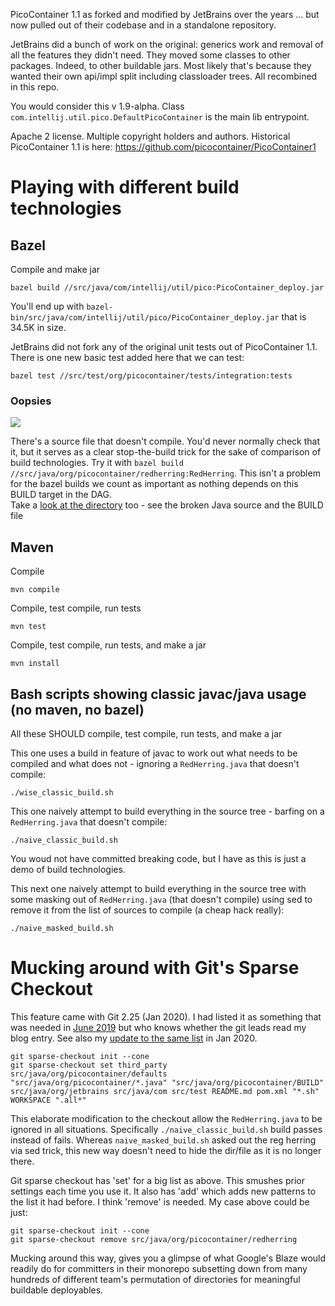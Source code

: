 PicoContainer 1.1 as forked and modified by JetBrains over the years ... but now pulled out of their codebase and in a standalone repository.

JetBrains did a bunch of work on the original: generics work and removal of all the features they didn't need.  They moved some classes to other packages. Indeed, to other buildable jars. Most likely that's because they wanted their own
api/impl split including classloader trees.  All recombined in this repo.


You would consider this v 1.9-alpha. Class `com.intellij.util.pico.DefaultPicoContainer` is the main lib entrypoint.

Apache 2 license. Multiple copyright holders and authors. Historical PicoContainer 1.1 is here: https://github.com/picocontainer/PicoContainer1

# Playing with different build technologies

## Bazel

Compile and make jar

```
bazel build //src/java/com/intellij/util/pico:PicoContainer_deploy.jar
```

You'll end up with `bazel-bin/src/java/com/intellij/util/pico/PicoContainer_deploy.jar` that is 34.5K in size.

JetBrains did not fork any of the original unit tests out of PicoContainer 1.1. There is one new basic test added here that we can test:

```
bazel test //src/test/org/picocontainer/tests/integration:tests
```
### Oopsies

![](https://user-images.githubusercontent.com/82182/163056846-899bcdcc-61aa-408c-8a7c-a38e310d3190.png)

There's a source file that doesn't compile. You'd never normally check that it, but it serves as a clear stop-the-build
trick for the sake of comparison of build technologies. Try it with `bazel build //src/java/org/picocontainer/redherring:RedHerring`.
This isn't a problem for the bazel builds we count as important as nothing depends on this BUILD target in the DAG.  
Take a [look at the directory](https://github.com/picocontainer/PicoContainer1.9/tree/main/src/java/org/picocontainer/redherring/) 
too - see the broken Java source and the BUILD file

## Maven

Compile

```
mvn compile 
```

Compile, test compile, run tests

```
mvn test
```

Compile, test compile, run tests, and make a jar

```
mvn install 
```

## Bash scripts showing classic javac/java usage (no maven, no bazel)

All these SHOULD compile, test compile, run tests, and make a jar

This one uses a build in feature of javac to work out what needs to be compiled and what does not - ignoring a `RedHerring.java` that doesn't compile:

```
./wise_classic_build.sh
```

This one naively attempt to build everything in the source tree - barfing on a `RedHerring.java` that doesn't compile:

```
./naive_classic_build.sh
```

You woud not have committed breaking code, but I have as this is just a demo of build technologies.

This next one naively attempt to build everything in the source tree with some masking out of `RedHerring.java` (that doesn't compile) using sed to remove it from the list of sources to compile (a cheap hack really):

```
./naive_masked_build.sh
```

# Mucking around with Git's Sparse Checkout

This feature came with Git 2.25 (Jan 2020). I had listed it as something that was needed in [June 2019](https://paulhammant.com/2019/06/14/merkle-trees-and-source-control/) but who knows whether the git leads read my blog entry. See also my [update to the same list](https://paulhammant.com/2020/01/19/vcs-nirvana/) in Jan 2020.

```
git sparse-checkout init --cone
git sparse-checkout set third_party src/java/org/picocontainer/defaults "src/java/org/picocontainer/*.java" "src/java/org/picocontainer/BUILD" src/java/org/jetbrains src/java/com src/test README.md pom.xml "*.sh" WORKSPACE ".all*"
```

This elaborate modification to the checkout allow the `RedHerring.java` to be ignored in all situations. Specifically `./naive_classic_build.sh` build passes instead of fails. Whereas `naive_masked_build.sh` asked out the reg herring via sed trick, this new way doesn't need to hide the dir/file as it is no longer there.

Git sparse checkout has 'set' for a big list as above. This smushes prior settings each time you use it. It also has 'add' which adds new patterns to the list it had before. I think 'remove' is needed. My case above could be just:

```
git sparse-checkout init --cone
git sparse-checkout remove src/java/org/picocontainer/redherring 
```

Mucking around this way, gives you a glimpse of what Google's Blaze would readily do for committers in their monorepo subsetting down from many hundreds of different team's permutation of directories for meaningful buildable deployables.